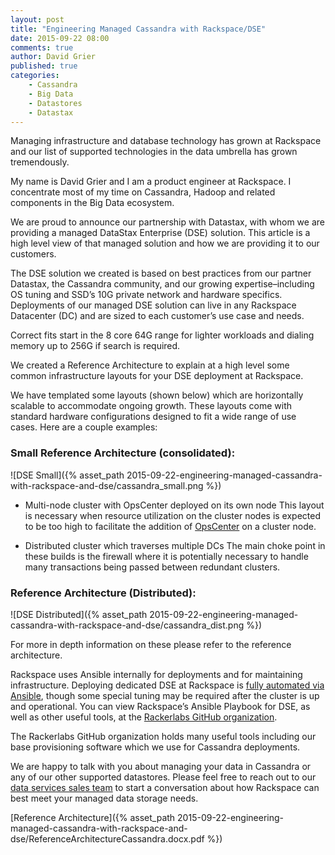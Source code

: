 ```yaml
---
layout: post
title: "Engineering Managed Cassandra with Rackspace/DSE"
date: 2015-09-22 08:00
comments: true
author: David Grier
published: true
categories:
    - Cassandra
    - Big Data
    - Datastores
    - Datastax
---
```


Managing infrastructure and database technology has grown at Rackspace and our list of supported technologies in the data umbrella has grown tremendously.

My name is David Grier and I am a product engineer at Rackspace. I concentrate most of my time on Cassandra, Hadoop and related components in the Big Data ecosystem.

We are proud to announce our partnership with Datastax, with whom we are providing a managed DataStax Enterprise (DSE) solution. This article is a high level view of that managed solution and how we are providing it to our customers.

<!-- more -->

The DSE solution we created is based on best practices from our partner Datastax, the Cassandra community, and our growing expertise–including OS tuning and SSD’s 10G private network and hardware specifics. Deployments of our managed DSE solution can live in any Rackspace Datacenter (DC) and are sized to each customer’s use case and needs.

Correct fits start in the 8 core 64G range for lighter workloads and dialing memory up to 256G if search is required.

We created a Reference Architecture to explain at a high level some common infrastructure layouts for your DSE deployment at Rackspace.

We have templated some layouts (shown below) which are horizontally scalable to accommodate ongoing growth. These layouts come with standard hardware configurations designed to fit a wide range of use cases. Here are a couple examples:



### Small Reference Architecture (consolidated):

![DSE Small]({% asset_path 2015-09-22-engineering-managed-cassandra-with-rackspace-and-dse/cassandra_small.png %})


* Multi-node cluster with OpsCenter deployed on its own node
This layout is necessary when resource utilization on the cluster nodes is expected to be too high to facilitate the addition of [OpsCenter](http://www.datastax.com/products/datastax-enterprise-visual-admin) on a cluster node.

* Distributed cluster which traverses multiple DCs
The main choke point in these builds is the firewall where it is potentially necessary to handle many transactions being passed between redundant clusters.



### Reference Architecture (Distributed):

![DSE Distributed]({% asset_path 2015-09-22-engineering-managed-cassandra-with-rackspace-and-dse/cassandra_dist.png %})

For more in depth information on these please refer to the reference architecture.

Rackspace uses Ansible internally for deployments and for maintaining infrastructure. Deploying dedicated DSE at Rackspace is [fully automated via Ansible](http://github.com/rackerlabs/ansible-dse), though some special tuning may be required after the cluster is up and operational. You can view Rackspace’s Ansible Playbook for DSE, as well as other useful tools, at the [Rackerlabs GitHub organization](https://github.com/rackerlabs).

The Rackerlabs GitHub organization holds many useful tools including our base provisioning software which we use for Cassandra deployments.

We are happy to talk with you about managing your data in Cassandra or any of our other supported datastores. Please feel free to reach out to our [data services sales team](http://www.rackspace.com/data) to start a conversation about how Rackspace can best meet your managed data storage needs.

[Reference Architecture]({% asset_path 2015-09-22-engineering-managed-cassandra-with-rackspace-and-dse/ReferenceArchitectureCassandra.docx.pdf %})
